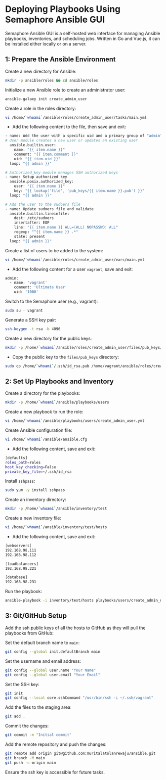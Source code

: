 # **Deploying Playbooks Using Semaphore Ansible GUI**

Semaphore Ansible GUI is a self-hosted web interface for managing Ansible playbooks, inventories, and scheduling jobs. Written in Go and Vue.js, it can be installed either locally or on a server.

## **1: Prepare the Ansible Environment**

Create a new directory for Ansible:

```bash
mkdir -p ansible/roles && cd ansible/roles
```

Initialize a new Ansible role to create an administrator user:

```bash
ansible-galaxy init create_admin_user
```

Create a role in the roles directory:

```bash
vi /home/`whoami`/ansible/roles/create_admin_user/tasks/main.yml
```

- Add the following content to the file, then save and exit:

```bash
- name: Add the user with a specific uid and a primary group of "admin"
# User module creates a new user or updates an existing user
  ansible.builtin.user:
    name: "{{ item.name }}"
    comment: "{{ item.comment }}"
    uid: "{{ item.uid }}"
  loop: "{{ admin }}"

# Authorized_key module manages SSH authorized keys
- name: Setup authorized key
  ansible.posix.authorized_key:
    user: "{{ item.name }}"
    key: "{{ lookup('file', 'pub_keys/{{ item.name }}.pub') }}"
  loop: "{{ admin }}"

# Add the user to the sudoers file
- name: Update sudoers file and validate
  ansible.builtin.lineinfile:
    dest: /etc/sudoers
    insertafter: EOF
    line: "{{ item.name }} ALL=(ALL) NOPASSWD: ALL"
    regexp: "^{{ item.name }} .*"
    state: present
  loop: "{{ admin }}"
```

Create a list of users to be added to the system:

```bash
vi /home/`whoami`/ansible/roles/create_admin_user/vars/main.yml
```

- Add the following content for a user `vagrant`, save and exit:

```bash
admin:
  - name: 'vagrant'
    comment: 'Ultimate User'
    uid: '1000'
```
Switch to the Semaphore user (e.g., vagrant):

```bash
sudo su - vagrant
```
Generate a SSH key pair:

```bash
ssh-keygen -t rsa -b 4096
```

Create a new directory for the public keys:

```bash
mkdir -p /home/`whoami`/ansible/roles/create_admin_user/files/pub_keys/
```

- Copy the public key to the `files/pub_keys` directory:

```bash
sudo cp /home/`whoami`/.ssh/id_rsa.pub /home/vagrant/ansible/roles/create_admin_user/files/pub_keys/vagrant.pub
```

## **2: Set Up Playbooks and Inventory**

Create a directory for the playbooks:

```bash
mkdir -p /home/`whoami`/ansible/playbooks/users
```

Create a new playbook to run the role:

```bash
vi /home/`whoami`/ansible/playbooks/users/create_admin_user.yml
```

Create Ansible configuration file:

```bash
vi /home/`whoami`/ansible/ansible.cfg
```

- Add the following content, save and exit:

```bash
[defaults]
roles_path=roles
host_key_checking=False
private_key_file=~/.ssh/id_rsa
```
Install `sshpass`:

```bash
sudo yum -y install sshpass
```

Create an inventory directory:

```bash
mkdir -p /home/`whoami`/ansible/inventory/test
```

Create a new inventory file:

```bash
vi /home/`whoami`/ansible/inventory/test/hosts
```

- Add the following content, save and exit:

```bash
[webservers]
192.168.98.111
192.168.98.112

[loadbalancers]
192.168.98.221

[database]
192.168.98.231
```

Run the playbook:

```bash
ansible-playbook -i inventory/test/hosts playbooks/users/create_admin_user.yml -bkK
```

## **3: Git/GitHub Setup**

Add the ssh public keys of all the hosts to GitHub as they will pull the playbooks from GitHub:

Set the default branch name to `main`:

```bash
git config --global init.defaultBranch main
```

Set the username and email address:

```bash
git config --global user.name "Your Name"
git config --global user.email "Your Email"
```

Set the SSH key:

```bash
git init
git config --local core.sshCommand "/usr/bin/ssh -i ~/.ssh/vagrant"
```

Add the files to the staging area:

```bash
git add .
```

Commit the changes:

```bash
git commit -m "Initial commit"
```

Add the remote repository and push the changes:

```bash
git remote add origin git@github.com:muritalatolanrewaju/ansible.git
git branch -M main
git push -u origin main
```

Ensure the ssh key is accessible for future tasks.
